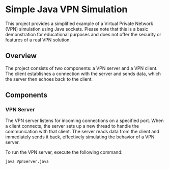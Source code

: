 # Simple Java VPN Simulation

This project provides a simplified example of a Virtual Private Network (VPN) simulation using Java sockets. Please note that this is a basic demonstration for educational purposes and does not offer the security or features of a real VPN solution.

## Overview

The project consists of two components: a VPN server and a VPN client. The client establishes a connection with the server and sends data, which the server then echoes back to the client.

## Components

### VPN Server

The VPN server listens for incoming connections on a specified port. When a client connects, the server sets up a new thread to handle the communication with that client. The server reads data from the client and immediately sends it back, effectively simulating the behavior of a VPN server.

To run the VPN server, execute the following command:

```bash
java VpnServer.java
